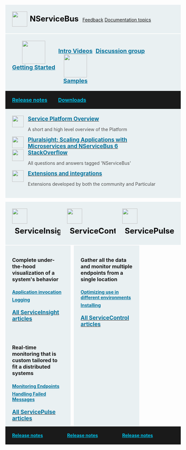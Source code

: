 <style>
.productlink {
    font-size: 24px;
    font-weight: bold;
    color: black;
    margin: 8px;
    display: inline-block;
}
.block.black a,
.block.middle a,
.productcolumn a {
  color: inherit;
}
.block {
  width: 100%;
  background-color: rgb(233, 240, 242);
  padding: 21px;
  margin-bottom: 2px;
  display: inline-block;
}
.block.top img,
.productcolumn img {
  float: left;
}
.block.black img {
  float: inherit;
}
.block.middle .ic {
  min-width: 25%;
  float: left;
  text-align: center;
  font-size: 18px;
  font-weight: bold;
  color: rgb(0, 114, 156);
}
.block.black {
  margin-top: -2px;
  margin-bottom: 0px;
  width: 100%;
  clear: both;
  background-color: rgb(26, 26, 26);
  font-size: 16px;
  font-weight: bold;
  padding-top: 13px;
  padding-bottom: 13px;
  line-height: 30px;
}
span.blue {
  color: rgb(0, 191, 230);
  padding-right: 30px;
  display: inline-block;
}
.block.black span img {
  padding-left: 0px;
  padding-right: 5px;
  margin-top: -3px;
}
.productcolumn .black {
  font-size: 14px;
}
.block h3 {
  font-weight: bold;
  font-size: 17px !important;
  margin-top: 0px;
  margin-bottom: 0px;
  color: rgb(0, 114, 156);
}
.block h4 {
  font-size: 16px !important;
  font-weight: bold;
  margin-top: 0px;
}
.block p {
  font-size: 14px;
  color: rgb(77, 77, 77);
}
.block .col-md-6 img,
.block .col-md-6 img {
  float: left;
  margin: 0px 13px 0px 0px;
}
.productcolumn {
  width: 32%;
  margin-right: 2%;
  float: left;
}
.productcolumn.header {
  margin-top: 2%;
}
.productcolumn.last {
  margin-right: 0px;
}
.productcolumnc {
  overflow: hidden;
  clear: both;
}
.productcolumnc .productcolumn {
  padding-bottom: 1000px;
  margin-bottom: -1000px;
}
.productcolumnc ul {
  list-style: none;
  margin-left: 0px;
  padding-left: 0px;
}
.productcolumnc li {
  color: rgb(0, 114, 156) !important;
  font-size: 14px;
  font-weight: bold;
  padding-bottom: 7px;
}
.mainicon{
  font-size: 67px;
}
</style>
<div class="row">
<div class="col-md-12 block top clearfix">
  <a href="/nservicebus/"><img src="/content/images/menu/nservicebus-icon.svg" width="47" height="47"><span class="productlink">NServiceBus</span></a>
  <span class="pull-right">
    <a class="btn btn-info btn-lg hidden-sm hidden-xs" href="https://github.com/Particular/docs.particular.net/issues/new" target="_blank"><em class="glyphicon glyphicon-comment"></em> Feedback</a>
    <a type="button" class="btn btn-primary btn-lg" href="/nservicebus/">Documentation topics</a>
  </span>
</div>
</div>
<div class="row">
<div class="col-md-12 block middle">
  <div class="ic">
    <a href="/get-started/" onclick="ga('send', 'event', 'Action Performed', 'Clicked Get-Started CTA (Docs Home, Direct to get-started)'); return true">
      <img src="/content/images/menu/getting-started-icon.svg" height="72" width="72"/><br>Getting Started
    </a>
  </div>
  <div class="ic">
    <a href="https://particular.net/videos">
      <i class="glyphicon glyphicon-film mainicon"></i><br>Intro Videos
    </a>
  </div>
  <div class="ic">
    <a href="https://discuss.particular.net">
      <i class="glyphicon glyphicon-user mainicon"></i><br>Discussion group
    </a>
  </div>
  <div class="ic">
    <a href="/samples/" class="rarr">
      <img src="/content/images/menu/samples-icon.svg" height="72" width="72"/><br>Samples
    </a>
  </div>
</div>
</div>
<div class="row">
<div class="col-md-12 block black">
  <span class="blue"><a href="https://github.com/Particular/NServiceBus/releases"><span class="glyphicon glyphicon-calendar"></span> Release notes</a></span>
  <span class="blue">
<a href="https://particular.net/downloads"><span class="glyphicon glyphicon-download"></span> Downloads</a>
</span>
</div>
</div>
<div class="row">
<div class="col-md-12 block ">
  <div class="row">
    <div class="col-md-6">
      <a href="/platform/">
        <img src="/content/images/particular_v1.svg" width="36" height="36"/>
        <h3>Service Platform Overview</h3>
      </a>
      <p>A short and high level overview of the Platform</p>
    </div>
    <div class="col-md-6">
      <a href="https://www.pluralsight.com/courses/microservices-nservicebus6-scaling-applications">
        <img src="/home/pluralsight_v1.svg" width="36" height="36">
        <h3>Pluralsight: Scaling Applications with<br> Microservices and NServiceBus 6</h3>
      </a>
    </div>
  </div>
  <div class="row">
    <div class="col-md-6">
      <a href="https://stackoverflow.com/questions/tagged/nservicebus">
        <img src="/home/stackoverflow_v1.svg" width="36" height="36">
        <h3>StackOverflow</h3>
      </a>
      <p>All questions and answers tagged 'NServiceBus'</p>
    </div>
    <div class="col-md-6">
      <a href="/components">
        <img src="/home/extensions_v1.svg" width="36" height="36">
        <h3>Extensions and integrations</h3>
      </a>
      <p>Extensions developed by both the community and Particular</p>
    </div>
  </div>
</div>
</div>
<div class="row">
<div class="productcolumn header">
  <div class="block top">
    <a href="/serviceinsight/"><img src="/content/images/menu/serviceinsight-icon.svg" width="47" height="47"><span class="productlink">ServiceInsight</span></a>
    <div style="clear: both"></div>
  </div>
</div>
<div class="productcolumn header">
  <div class="block top">
    <a href="/servicecontrol/"><img src="/content/images/menu/servicecontrol-icon.svg" width="47" height="47"><span class="productlink">ServiceControl</span></a>
    <div style="clear: both"></div>
  </div>
</div>
<div class="productcolumn header last">
  <div class="block top">
    <a href="/servicepulse/"><img src="/content/images/menu/servicepulse-icon.svg" width="47" height="47"><span class="productlink">ServicePulse</span></a>
    <div style="clear: both"></div>
  </div>
</div>
</div>
<div class="row">
<div class="productcolumnc">
  <div class="productcolumn block">
    <p></p>
    <h4>Complete under-the-hood visualization of a system's behavior</h4>
    <p></p>
    <ul>
      <li><a href="/serviceinsight/application-invocation.md">Application invocation</a></li>
      <li><a href="/serviceinsight/logging.md">Logging</a></li>
    </ul>
    <a href="/serviceinsight/"><h3>All ServiceInsight articles</h3></a><br/>
    <div style="clear: both"></div>
  </div>
  <div class="productcolumn block">
    <p></p>
    <h4>Gather all the data and monitor multiple endpoints from a single location</h4>
    <p></p>
    <ul>
      <li><a href="/servicecontrol/servicecontrol-in-practice.md">Optimizing use in different environments</a></li>
      <li><a href="/servicecontrol/installation.md">Installing</a></li>
    </ul>
    <a href="/servicecontrol/"><h3>All ServiceControl articles</h3></a><br/>
    <div style="clear: both"></div>
  </div>
  <div class="productcolumn last block">
    <p></p>
    <h4>Real-time monitoring that is custom tailored to fit a distributed systems</h4>
    <p></p>
    <ul>
      <li><a href="/servicepulse/intro-endpoints-heartbeats.md">Monitoring Endpoints</a></li>
      <li><a href="/servicepulse/intro-failed-messages.md">Handling Failed Messages</a></li>
    </ul>
    <a href="/servicepulse/"><h3>All ServicePulse articles</h3></a><br/>
    <div style="clear: both"></div>
  </div>
</div>
</div>
<div class="row">
<div class="productcolumn">
  <div class="block black">
    <span class="blue"><a href="https://github.com/Particular/ServiceInsight/releases"><span class="glyphicon glyphicon-calendar"></span> Release notes</a></span>
  </div>
</div>
<div class="productcolumn">
  <div class="block black">
    <span class="blue"><a href="https://github.com/Particular/ServiceControl/releases"><span class="glyphicon glyphicon-calendar"></span> Release notes</a></span>
  </div>
</div>
<div class="productcolumn last">
  <div class="block black">
    <span class="blue"><a href="https://github.com/Particular/ServicePulse/releases"><span class="glyphicon glyphicon-calendar"></span> Release notes</a></span>
  </div>
</div>
</div>

